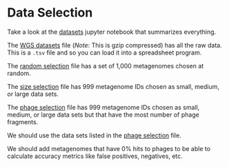 # Data Selection

Take a look at the [datasets](datasets.ipynb) jupyter notebook that summarizes everything.

The [WGS datasets](wgs_datasets.tsv.gz) file (*Note*: This is gzip compressed) has all the raw data. This is a `.tsv` file and so you can load it into a spreadsheet program.

The [random selection](random_selection.txt) file has a set of 1,000 metagenomes chosen at random.

The [size selection](size_selection.txt) file has 999 metagenome IDs chosen as small, medium, or large data sets.

The [phage selection](phage_size_selection.txt) file has 999 metagenome IDs chosen as small, medium, or large data sets but that have the most number of phage fragments.


We should use the data sets listed in the [phage selection](phage_size_selection.txt) file.


We should add metagenomes that have 0% hits to phages to be able to calculate accuracy metrics like false positives, negatives, etc.
